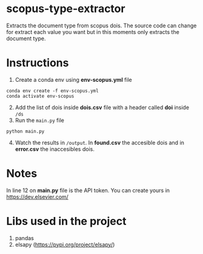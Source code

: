 # scopus-type-extractor
Extracts the document type from scopus dois. The source code can change for extract each value you want but in this moments only extracts the document type.

# Instructions
1. Create a conda env using **env-scopus.yml** file
```
conda env create -f env-scopus.yml
conda activate env-scopus
```
2. Add the list of dois inside **dois.csv** file with a header called **doi** inside ``/ds`` 
3. Run the ``main.py`` file
```
python main.py
```
4. Watch the results in ``/output``. In **found.csv** the accesible dois and in **error.csv** the inaccesibles dois. 

# Notes
In line 12 on **main.py** file is the API token. You can create yours in https://dev.elsevier.com/

# Libs used in the project
1. pandas
2. elsapy (https://pypi.org/project/elsapy/)
